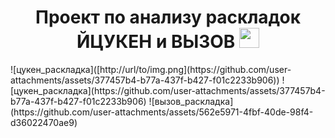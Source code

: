 <h1 align="center">Проект по анализу раскладок ЙЦУКЕН и ВЫЗОВ<a href="https://daniilshat.ru/" target="_blank"></a> 
<img src="https://github.com/blackcater/blackcater/raw/main/images/Hi.gif" height="32"/></h1>
![цукен_раскладка]([http://url/to/img.png](https://github.com/user-attachments/assets/377457b4-b77a-437f-b427-f01c2233b906))
![цукен_раскладка](https://github.com/user-attachments/assets/377457b4-b77a-437f-b427-f01c2233b906)
![вызов_раскладка](https://github.com/user-attachments/assets/562e5971-4fbf-40de-98f4-d36022470ae9)
